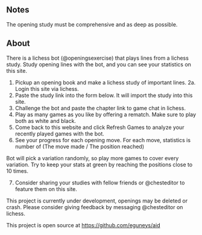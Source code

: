 ## Notes

The opening study must be comprehensive and as deep as possible.

## About

There is a lichess bot (@openingsexercise) that plays lines from a lichess study. Study opening lines with the bot, and you can see your statistics on this site.

1. Pickup an opening book and make a lichess study of important lines.
2a. Login this site via lichess.
2. Paste the study link into the form below. It will import the study into this site.
3. Challenge the bot and paste the chapter link to game chat in lichess.
4. Play as many games as you like by offering a rematch. Make sure to play both as white and black.
5. Come back to this website and click Refresh Games to analyze your recently played games with the bot.
6. See your progress for each opening move. For each move, statistics is number of (The move made / The position reached) 

Bot will pick a variation randomly, so play more games to cover every variation. Try to keep your stats at green by reaching the positions close to 10 times.

7. Consider sharing your studies with fellow friends or @chesteditor to feature them on this site.

This project is currently under development, openings may be deleted or crash. Please consider giving feedback by messaging @chesteditor on lichess.

This project is open source at https://github.com/eguneys/aid
